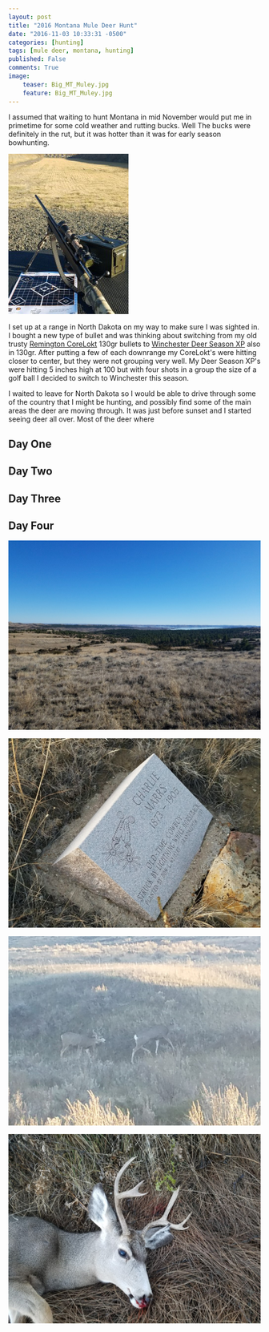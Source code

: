 ```yaml
---
layout: post
title: "2016 Montana Mule Deer Hunt"
date: "2016-11-03 10:33:31 -0500"
categories: [hunting]
tags: [mule deer, montana, hunting]
published: False
comments: True
image:
    teaser: Big_MT_Muley.jpg
    feature: Big_MT_Muley.jpg
---
```


I assumed that waiting to hunt Montana in mid November would put me in primetime for some cold weather and rutting bucks. Well The bucks were definitely in the rut, but it was hotter than it was for early season bowhunting.

<img class="image-right" src="/images/2016_target_range.jpg" />

I set up at a range in North Dakota on my way to make sure I was sighted in. I bought a new type of bullet and was thinking about switching from my old trusty <a target="_blank" href="https://www.remington.com/ammunition/centerfire-rifle/core-lokt">Remington CoreLokt</a> 130gr bullets to <a target="_blank" href="http://www.winchester.com/Products/rifle-ammunition/Performance/Deer-Season-XP/Pages/default.aspx">Winchester Deer Season XP</a> also in 130gr. After putting a few of each downrange my CoreLokt's were hitting closer to center, but they were not grouping very well. My Deer Season XP's were hitting 5 inches high at 100 but with four shots in a group the size of a golf ball I decided to switch to Winchester this season.

I waited to leave for North Dakota so I would be able to drive through some of the country that I might be hunting, and possibly find some of the main areas the deer are moving through. It was just before sunset and I started seeing deer all over. Most of the deer where



## Day One

## Day Two

## Day Three

## Day Four

![The Breaks](/images/2016_The_Breaks.jpg)

![Old-Time Cowboy Gravestone](/images/2016_Old-Time-Cowboy.jpg)

![Forkhorn in the Rut](/images/2016_Forkhorn_in_Rut.jpg)

![My 2016 Montana Mule Deer](/images/2016_MT_Mule_Deer.jpg)
